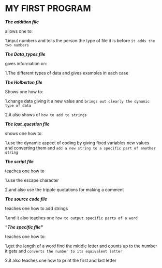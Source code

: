 # MY FIRST PROGRAM

***The addition file***

allows one to: 

1.input numbers and tells the person the type of file it is before `it adds the two numbers`


***The Data_types file***

gives information on:

1.The different types of data and gives examples in each case


***The Holberton file***

Shows one how to:

1.change data giving it a new value and `brings out clearly the dynamic type of data`

2.it also shows of `how to add to strings`


***The last_question file***

shows one how to:

1.use the dynamic aspect of coding by giving fixed variables new values and converting them and `add a new string to a specific part of another string`


***The script file***

teaches one how to

1.use the escape character 

2.and also use the tripple quotations for making a comment


***The source code file***

teaches one how to add strings 

1.and it also teaches one `how to output specific parts of a word `


***"The specific file"***

teaches one how to:

1.get the length of a word find the middle letter and counts up to the number it gets and `converts the number to its equivalent letter`

2.it also teaches one how to print the first and last letter